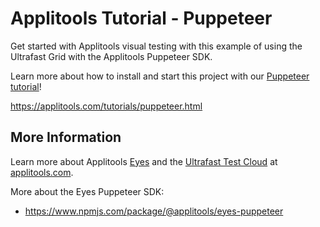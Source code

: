 # Applitools Tutorial - Puppeteer

Get started with Applitools visual testing with this example of using the Ultrafast Grid with the Applitools Puppeteer SDK.

Learn more about how to install and start this project with our [Puppeteer tutorial](https://applitools.com/tutorials/puppeteer.html)!

<https://applitools.com/tutorials/puppeteer.html>

## More Information

Learn more about Applitools [Eyes](https://info.applitools.com/ucY77) and the [Ultrafast Test Cloud](https://info.applitools.com/ucY78) at [applitools.com](https://info.applitools.com/ucY76).

More about the Eyes Puppeteer SDK:
* https://www.npmjs.com/package/@applitools/eyes-puppeteer
